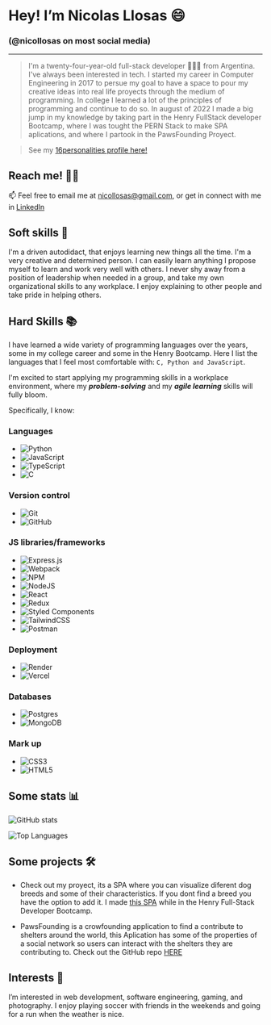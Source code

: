 
#  Hey! I’m Nicolas Llosas 😄

###  (@nicollosas on most social media)

---

> I'm a twenty-four-year-old full-stack developer 👨🏽‍💻 from Argentina. I've always been interested in tech. I started my career in Computer Engineering in 2017 to persue my goal to have a space to pour my creative ideas into real life proyects through the medium of programming. In college I learned a lot of the principles of programming and continue to do so. In august of 2022 I made a big jump in my knowledge by taking part in the Henry FullStack developer Bootcamp, where I was tought the PERN Stack to make SPA aplications, and where I partook in the PawsFounding Proyect.

> See my [16personalities profile here!](https://www.16personalities.com/profiles/078971bc5fdd6)

##  Reach me! ✍🏽

📫 Feel free to email me at nicollosas@gmail.com, or get in connect with me in [LinkedIn](https://www.linkedin.com/in/nico-llosas-fullstack-dev)

##  Soft skills 🥳

I'm a driven autodidact, that enjoys learning new things all the time. I'm a very creative and determined person. I can easily learn anything I propose myself to learn and work very well with others. I never shy away from a position of leadership when needed in a group, and take my own organizational skills to any workplace. I enjoy explaining to other people and take pride in helping others.

##  Hard Skills 📚

I have learned a wide variety of programming languages over the years, some in my college career and some in the Henry Bootcamp. Here I list the languages that I feel most comfortable with: `C, Python and JavaScript`.

I'm excited to start applying my programming skills in a workplace environment, where my ***problem-solving*** and my ***agile learning*** skills will fully bloom.

Specifically, I know:

###  Languages

- ![Python](https://img.shields.io/badge/python-3670A0?style=for-the-badge&logo=python&logoColor=ffdd54)
- ![JavaScript](https://img.shields.io/badge/javascript-%23323330.svg?style=for-the-badge&logo=javascript&logoColor=%23F7DF1E)
- ![TypeScript](https://img.shields.io/badge/typescript-%23007ACC.svg?style=for-the-badge&logo=typescript&logoColor=white)
- ![C](https://img.shields.io/badge/c-%2300599C.svg?style=for-the-badge&logo=c&logoColor=white)

###  Version control

- ![Git](https://img.shields.io/badge/git-%23F05033.svg?style=for-the-badge&logo=git&logoColor=white)
- ![GitHub](https://img.shields.io/badge/github-%23121011.svg?style=for-the-badge&logo=github&logoColor=white)

###  JS libraries/frameworks
- ![Express.js](https://img.shields.io/badge/express.js-%23404d59.svg?style=for-the-badge&logo=express&logoColor=%2361DAFB)
- ![Webpack](https://img.shields.io/badge/webpack-%238DD6F9.svg?style=for-the-badge&logo=webpack&logoColor=black)
- ![NPM](https://img.shields.io/badge/NPM-%23000000.svg?style=for-the-badge&logo=npm&logoColor=white)
- ![NodeJS](https://img.shields.io/badge/node.js-6DA55F?style=for-the-badge&logo=node.js&logoColor=white)
- ![React](https://img.shields.io/badge/react-%2320232a.svg?style=for-the-badge&logo=react&logoColor=%2361DAFB)
- ![Redux](https://img.shields.io/badge/redux-%23593d88.svg?style=for-the-badge&logo=redux&logoColor=white)
- ![Styled Components](https://img.shields.io/badge/styled--components-DB7093?style=for-the-badge&logo=styled-components&logoColor=white)
- ![TailwindCSS](https://img.shields.io/badge/tailwindcss-%2338B2AC.svg?style=for-the-badge&logo=tailwind-css&logoColor=white)
- ![Postman](https://img.shields.io/badge/Postman-FF6C37?style=for-the-badge&logo=postman&logoColor=white)

### Deployment 
- ![Render](https://img.shields.io/badge/Render-%46E3B7.svg?style=for-the-badge&logo=render&logoColor=white)
- ![Vercel](https://img.shields.io/badge/vercel-%23000000.svg?style=for-the-badge&logo=vercel&logoColor=white)

###  Databases
- ![Postgres](https://img.shields.io/badge/postgres-%23316192.svg?style=for-the-badge&logo=postgresql&logoColor=white)
- ![MongoDB](https://img.shields.io/badge/MongoDB-%234ea94b.svg?style=for-the-badge&logo=mongodb&logoColor=white)

###  Mark up
- ![CSS3](https://img.shields.io/badge/css3-%231572B6.svg?style=for-the-badge&logo=css3&logoColor=white)
- ![HTML5](https://img.shields.io/badge/html5-%23E34F26.svg?style=for-the-badge&logo=html5&logoColor=white)

##  Some stats 📊

![GitHub stats](https://github-readme-stats.vercel.app/api?username=nllosas&show_icons=true&theme=radical)

![Top Languages](https://github-readme-stats.vercel.app/api/top-langs/?username=nllosas&layout=compact&theme=radical)

##  Some projects 🛠️

- Check out my proyect, its a SPA where you can visualize diferent dog breeds and some of their characteristics. If you dont find a breed you have the option to add it. I made [this SPA](https://github.com/nllosas/PI-Henry) while in the Henry Full-Stack Developer Bootcamp.

- PawsFounding is a crowfounding application to find a contribute to shelters around the world, this Aplication has some of the properties of a social network so users can interact with the shelters they are contributing to. Check out the GitHub repo [HERE](https://github.com/nllosas/PF-Henry) 

##  Interests 👀

I’m interested in web development, software engineering, gaming, and photography. I enjoy playing soccer with friends in the weekends and going for a run when the weather is nice.
